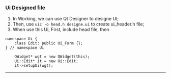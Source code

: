 ### Ui Designed file

1. In Working, we can use Qt Designer to designe UI;
2. Then, use `uic -o head.h designe.ui` to create ui_header.h file;
3. When use this Ui, First, include head file, then

```
namespace Ui {
    class Edit: public Ui_Form {};
} // namespace Ui
```

```
    QWidget* wgt = new QWidget(this);
    Ui::Edit* it = new Ui::Edit;
    it->setupUi(wgt);
```

---
